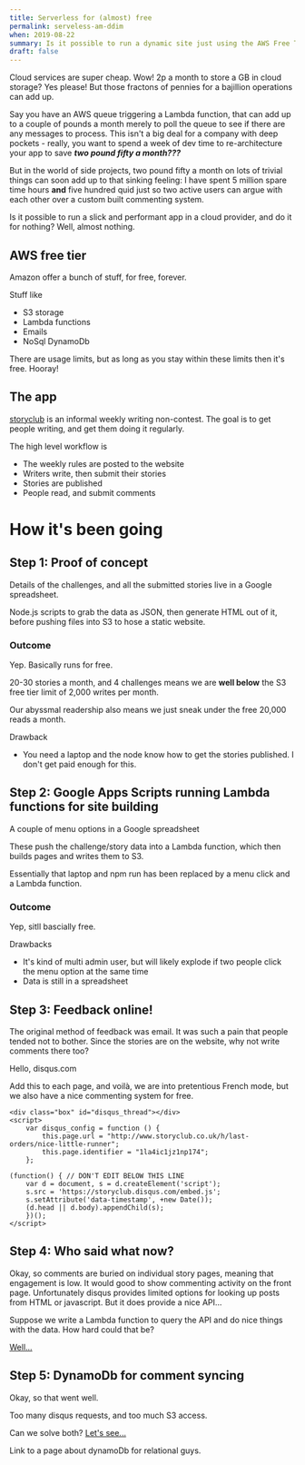 ```yaml
---
title: Serverless for (almost) free
permalink: serveless-am-ddim
when: 2019-08-22
summary: Is it possible to run a dynamic site just using the AWS Free Tier?
draft: false
---
```


Cloud services are super cheap. Wow! 2p a month to store a GB in cloud storage? Yes please! But those fractons of pennies for a bajillion operations can add up. 

Say you have an AWS queue triggering a Lambda function, that can add up to a couple of pounds a month merely to poll the queue to see if there are any messages to process. This isn't a big deal for a company with deep pockets - really, you want to spend a week of dev time to re-architecture your app to save **_two pound fifty a month???_**

But in the world of side projects, two pound fifty a month on lots of trivial things can soon add up to that sinking feeling: I have spent 5 million spare time hours **and** five hundred quid just so  two active users can argue with each other over a custom built commenting system. 

Is it possible to run a slick and performant app in a cloud provider, and do it for nothing? Well, almost nothing. 

## AWS free tier
Amazon offer a bunch of stuff, for free, forever. 

Stuff like
 - S3 storage
 - Lambda functions
 - Emails
 - NoSql DynamoDb

There are usage limits, but as long as you stay within these limits then it's free. Hooray!


## The app

[storyclub](www.storyclub.co.uk) is an informal weekly writing non-contest. The goal is to get people writing, and get them doing it regularly. 

The high level workflow is
 - The weekly rules are posted to the website
 - Writers write, then submit their stories
 - Stories are published
 - People read, and submit comments

# How it's been going
## Step 1: Proof of concept
Details of the challenges, and all the submitted stories live in a Google spreadsheet.

Node.js scripts to grab the data as JSON, then generate HTML out of it, before pushing files into S3 to hose a static website. 

### Outcome
Yep. Basically runs for free. 

20-30 stories a month, and 4 challenges means we are **well below** the S3 free tier limit of 2,000 writes per month.

Our abyssmal readership also means we just sneak under the free 20,000 reads a month.

Drawback
 - You need a laptop and the node know how to get the stories published. I don't get paid enough for this. 

## Step 2: Google Apps Scripts running Lambda functions for site building
A couple of menu options in a Google spreadsheet

These push the challenge/story data into a Lambda function, which then builds pages and writes them to S3.

Essentially that laptop and npm run has been replaced by a menu click and a Lambda function.

### Outcome
Yep, sitll bascially free.

Drawbacks
 - It's kind of multi admin user, but will likely explode if two people click the menu option at the same time
 - Data is still in a spreadsheet

## Step 3: Feedback online!
The original method of feedback was email. It was such a pain that people tended not to bother. Since the stories are on the website, why not write comments there too?

Hello, disqus.com

Add this to each page, and voilà, we are into pretentious French mode, but we also have a nice commenting system for free.
```
<div class="box" id="disqus_thread"></div>
<script>
    var disqus_config = function () {
        this.page.url = "http://www.storyclub.co.uk/h/last-orders/nice-little-runner";
        this.page.identifier = "1la4ic1jz1np174"; 
    };

(function() { // DON'T EDIT BELOW THIS LINE
    var d = document, s = d.createElement('script');
    s.src = 'https://storyclub.disqus.com/embed.js';
    s.setAttribute('data-timestamp', +new Date());
    (d.head || d.body).appendChild(s);
    })();
</script>
```
## Step 4: Who said what now?

Okay, so comments are buried on individual story pages, meaning that engagement is low. It would good to show commenting activity on the front page. Unfortunately disqus provides limited options for looking up posts from HTML or javascript. But it does provide a nice API...

Suppose we write a Lambda function to query the API and do nice things with the data. How hard could that be?

[Well...](disqus-sync-1.htm)


## Step 5: DynamoDb for comment syncing

Okay, so that went well.

Too many disqus requests, and too much S3 access. 

Can we solve both? [Let's see...](disqus-sync-2.htm)



Link to a page about dynamoDb for relational guys.